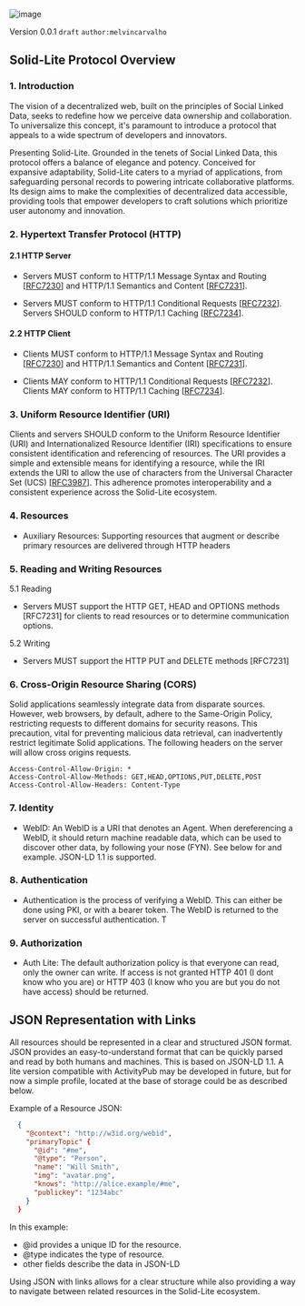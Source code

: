 ![image](https://github.com/solid-lite/draft-spec/assets/65864/d9b22bad-de6c-4f8a-97ec-827b1caafa56)

Version 0.0.1 `draft` `author:melvincarvalho`

## Solid-Lite Protocol Overview

### 1. Introduction

The vision of a decentralized web, built on the principles of Social Linked Data, seeks to redefine how we perceive data ownership and collaboration. To universalize this concept, it's paramount to introduce a protocol that appeals to a wide spectrum of developers and innovators.

Presenting Solid-Lite. Grounded in the tenets of Social Linked Data, this protocol offers a balance of elegance and potency. Conceived for expansive adaptability, Solid-Lite caters to a myriad of applications, from safeguarding personal records to powering intricate collaborative platforms. Its design aims to make the complexities of decentralized data accessible, providing tools that empower developers to craft solutions which prioritize user autonomy and innovation.

### 2. Hypertext Transfer Protocol (HTTP)

#### 2.1 HTTP Server

- Servers MUST conform to HTTP/1.1 Message Syntax and Routing [[RFC7230](https://solidproject.org/TR/protocol#bib-rfc7230)] and HTTP/1.1 Semantics and Content [[RFC7231](https://solidproject.org/TR/protocol#bib-rfc7231)].

- Servers MUST conform to HTTP/1.1 Conditional Requests [[RFC7232](https://solidproject.org/TR/protocol#bib-rfc7232)]. Servers SHOULD conform to HTTP/1.1 Caching [[RFC7234](https://solidproject.org/TR/protocol#bib-rfc7234)]. 

#### 2.2 HTTP Client

- Clients MUST conform to HTTP/1.1 Message Syntax and Routing [[RFC7230](https://solidproject.org/TR/protocol#bib-rfc7230)] and HTTP/1.1 Semantics and Content [[RFC7231](https://solidproject.org/TR/protocol#bib-rfc7231)]. 

- Clients MAY conform to HTTP/1.1 Conditional Requests [[RFC7232](https://solidproject.org/TR/protocol#bib-rfc7232)]. Clients MAY conform to HTTP/1.1 Caching [[RFC7234](https://solidproject.org/TR/protocol#bib-rfc7234)]. 

### 3. Uniform Resource Identifier (URI)

Clients and servers SHOULD conform to the Uniform Resource Identifier (URI) and Internationalized Resource Identifier (IRI) specifications to ensure consistent identification and referencing of resources. The URI provides a simple and extensible means for identifying a resource, while the IRI extends the URI to allow the use of characters from the Universal Character Set (UCS) [[RFC3987](https://solidproject.org/TR/protocol#bib-rfc3987)]. This adherence promotes interoperability and a consistent experience across the Solid-Lite ecosystem.

### 4. Resources
- Auxiliary Resources: Supporting resources that augment or describe primary resources are delivered through HTTP headers

### 5. Reading and Writing Resources

5.1 Reading

- Servers MUST support the HTTP GET, HEAD and OPTIONS methods [RFC7231] for clients to read resources or to determine communication options. 

5.2 Writing

- Servers MUST support the HTTP PUT and DELETE methods [RFC7231]

### 6. Cross-Origin Resource Sharing (CORS)

Solid applications seamlessly integrate data from disparate sources. However, web browsers, by default, adhere to the Same-Origin Policy, restricting requests to different domains for security reasons. This precaution, vital for preventing malicious data retrieval, can inadvertently restrict legitimate Solid applications.  The following headers on the server will allow cross origins requests.

```
Access-Control-Allow-Origin: *
Access-Control-Allow-Methods: GET,HEAD,OPTIONS,PUT,DELETE,POST
Access-Control-Allow-Headers: Content-Type
```

### 7. Identity
- WebID: An WebID is a URI that denotes an Agent.  When dereferencing a WebID, it should return machine readable data, which can be used to discover other data, by following your nose (FYN).  See below for and example.  JSON-LD 1.1 is supported.

### 8. Authentication 
- Authentication is the process of verifying a WebID.  This can either be done using PKI, or with a bearer token.  The WebID is returned to the server on successful authentication.  T

### 9. Authorization
- Auth Lite: The default authorization policy is that everyone can read, only the owner can write.  If access is not granted HTTP 401 (I dont know who you are) or HTTP 403 (I know who you are but you do not have access) should be returned.

## JSON Representation with Links

All resources should be represented in a clear and structured JSON format. JSON provides an easy-to-understand format that can be quickly parsed and read by both humans and machines.  This is based on JSON-LD 1.1.  A lite version compatible with ActivityPub may be developed in future, but for now a simple profile, located at the base of storage could be as described below.

Example of a Resource JSON:

```json
  {
    "@context": "http://w3id.org/webid",
    "primaryTopic" {
      "@id": "#me",
      "@type": "Person",
      "name": "Will Smith",
      "img": "avatar.png",
      "knows": "http://alice.example/#me",
      "publickey": "1234abc"
    }
  }
```

In this example:
- @id provides a unique ID for the resource.
- @type indicates the type of resource.
- other fields describe the data in JSON-LD

Using JSON with links allows for a clear structure while also providing a way to navigate between related resources in the Solid-Lite ecosystem.
